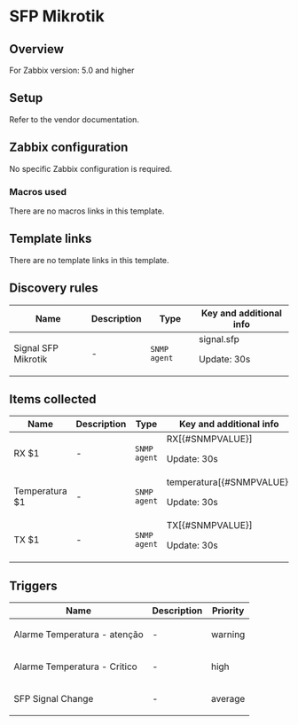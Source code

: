 # SFP Mikrotik

## Overview

For Zabbix version: 5.0 and higher

## Setup

Refer to the vendor documentation.

## Zabbix configuration

No specific Zabbix configuration is required.

### Macros used

There are no macros links in this template.

## Template links

There are no template links in this template.

## Discovery rules

|Name|Description|Type|Key and additional info|
|----|-----------|----|----|
|Signal SFP Mikrotik|<p>-</p>|`SNMP agent`|signal.sfp<p>Update: 30s</p>|
## Items collected

|Name|Description|Type|Key and additional info|
|----|-----------|----|----|
|RX $1|<p>-</p>|`SNMP agent`|RX[{#SNMPVALUE}]<p>Update: 30s</p>|
|Temperatura $1|<p>-</p>|`SNMP agent`|temperatura[{#SNMPVALUE}]<p>Update: 30s</p>|
|TX $1|<p>-</p>|`SNMP agent`|TX[{#SNMPVALUE}]<p>Update: 30s</p>|
## Triggers

|Name|Description|Priority|
|----|-----------|----|
|Alarme Temperatura - atenção|<p>-</p>|warning|
|Alarme Temperatura - Critico|<p>-</p>|high|
|SFP Signal Change|<p>-</p>|average|
